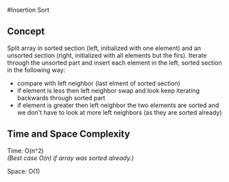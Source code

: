 #Insertion Sort
## Concept
Split array in sorted section (left, initialized with one element) and an unsorted section (right, initialized with all elements but the firs).
Iterate through the unsorted part and insert each element in the left, sorted section in the following way:
* compare with left neighbor (last elment of sorted section)
* if element is less then left neighbor swap and look keep iterating backwards through sorted part
* if element is greater then left neighbor the two elements are sorted and we don't have to look at more left neighbors (as they are sorted already)

## Time and Space Complexity
Time: O(n^2)<br />
*(Best case O(n) if array was sorted already.)*

Space: O(1)
